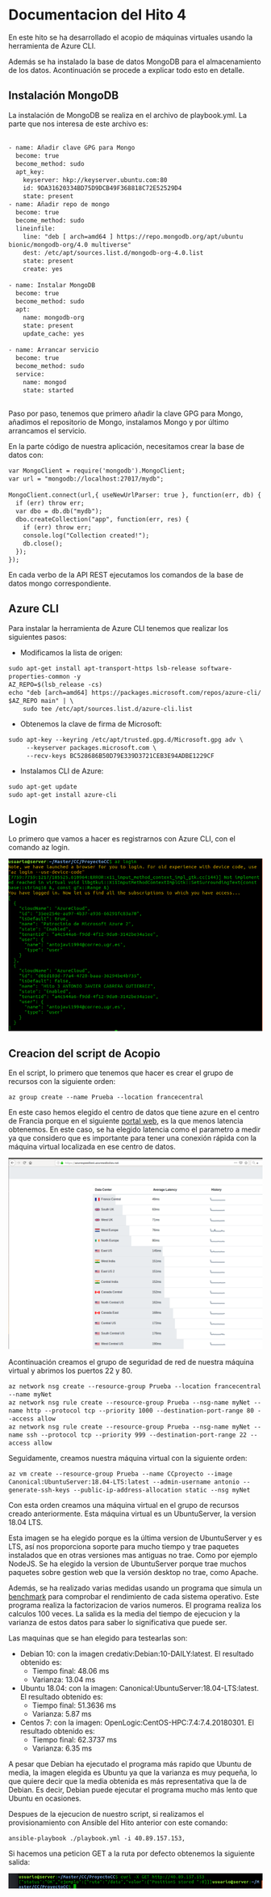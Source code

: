 # Documentacion del Hito 4

En este hito se ha desarrollado el acopio de máquinas virtuales usando la herramienta de Azure CLI.

Además se ha instalado la base de datos MongoDB para el almacenamiento de los datos. Acontinuación se procede a explicar todo esto en detalle.

## Instalación MongoDB

La instalación de MongoDB se realiza en el archivo de playbook.yml. La parte que nos interesa de este archivo es:

```

- name: Añadir clave GPG para Mongo
  become: true
  become_method: sudo
  apt_key:
    keyserver: hkp://keyserver.ubuntu.com:80
    id: 9DA31620334BD75D9DCB49F368818C72E52529D4
    state: present
- name: Añadir repo de mongo
  become: true
  become_method: sudo
  lineinfile:
    line: "deb [ arch=amd64 ] https://repo.mongodb.org/apt/ubuntu bionic/mongodb-org/4.0 multiverse"
    dest: /etc/apt/sources.list.d/mongodb-org-4.0.list
    state: present
    create: yes

- name: Instalar MongoDB
  become: true
  become_method: sudo
  apt:
    name: mongodb-org
    state: present
    update_cache: yes

- name: Arrancar servicio
  become: true
  become_method: sudo
  service:
    name: mongod
    state: started


```

Paso por paso, tenemos que primero añadir la clave GPG para Mongo, añadimos el repositorio de Mongo, instalamos Mongo y por último arrancamos el servicio.

En la parte código de nuestra aplicación, necesitamos crear la base de datos con:


```
var MongoClient = require('mongodb').MongoClient;
var url = "mongodb://localhost:27017/mydb";

MongoClient.connect(url,{ useNewUrlParser: true }, function(err, db) {
  if (err) throw err;
  var dbo = db.db("mydb");
  dbo.createCollection("app", function(err, res) {
    if (err) throw err;
    console.log("Collection created!");
    db.close();
  });
});

```
En cada verbo de la API REST ejecutamos los comandos de la base de datos mongo correspondiente.

## Azure CLI


Para instalar la herramienta de Azure CLI tenemos que realizar los siguientes pasos:

* Modificamos la lista de origen:

```
sudo apt-get install apt-transport-https lsb-release software-properties-common -y
AZ_REPO=$(lsb_release -cs)
echo "deb [arch=amd64] https://packages.microsoft.com/repos/azure-cli/ $AZ_REPO main" | \
    sudo tee /etc/apt/sources.list.d/azure-cli.list

```

* Obtenemos la clave de firma de Microsoft:

```
sudo apt-key --keyring /etc/apt/trusted.gpg.d/Microsoft.gpg adv \
     --keyserver packages.microsoft.com \
     --recv-keys BC528686B50D79E339D3721CEB3E94ADBE1229CF
```

* Instalamos CLI de Azure:

```
sudo apt-get update
sudo apt-get install azure-cli

```

## Login

Lo primero que vamos a hacer es registrarnos con Azure CLI, con el comando az login.

![alt text](./img/login.png)

## Creacion del script de Acopio

En el script, lo primero que tenemos que hacer es crear el grupo de recursos con la siguiente orden:

```
az group create --name Prueba --location francecentral

```
En este caso hemos elegido el centro de datos que tiene azure en el centro de Francia porque en el siguiente [portal web](https://azurespeedtest.azurewebsites.net/), es la que menos latencia obtenemos. En este caso, se ha elegido latencia como el parametro a medir ya que considero que es importante para tener una conexión rápida con la máquina virtual localizada en ese centro de datos.

![alt text](./img/rendimiento.png)

Acontinuación creamos el grupo de seguridad de red de nuestra máquina virtual y abrimos los puertos 22 y 80.

```
az network nsg create --resource-group Prueba --location francecentral --name myNet
az network nsg rule create --resource-group Prueba --nsg-name myNet --name http --protocol tcp --priority 1000 --destination-port-range 80 --access allow
az network nsg rule create --resource-group Prueba --nsg-name myNet --name ssh --protocol tcp --priority 999 --destination-port-range 22 --access allow

```

Seguidamente, creamos nuestra máquina virtual con la siguiente orden:

```
az vm create --resource-group Prueba --name CCproyecto --image Canonical:UbuntuServer:18.04-LTS:latest --admin-username antonio --generate-ssh-keys --public-ip-address-allocation static --nsg myNet

```
Con esta orden creamos una máquina virtual en el grupo de recursos creado anteriormente. Esta máquina virtual es un UbuntuServer, la version 18.04 LTS.

Esta imagen se ha elegido porque es la última version de UbuntuServer y es LTS, así nos proporciona soporte para mucho tiempo y trae paquetes instalados que en otras versiones mas antiguas no trae. Como por ejemplo NodeJS. Se ha elegido la version de UbuntuServer porque trae muchos paquetes sobre gestion web que la versión desktop no trae, como Apache.

Además, se ha realizado varias medidas usando un programa que simula un [benchmark](./../fact.java) para comprobar el rendimiento de cada sistema operativo. Este programa realiza la factorizacion de varios numeros. El programa realiza los calculos 100 veces. La salida es la media del tiempo de ejecucion y la varianza de estos datos para saber lo significativa que puede ser.

Las maquinas que se han elegido para testearlas son:


* Debian 10: con la imagen credativ:Debian:10-DAILY:latest. El resultado obtenido es:
  * Tiempo final: 48.06 ms
  * Varianza: 13.04 ms
* Ubuntu 18.04: con la imagen: Canonical:UbuntuServer:18.04-LTS:latest. El resultado obtenido es:
  * Tiempo final: 51.3636 ms
  * Varianza: 5.87 ms
* Centos 7: con la imagen: OpenLogic:CentOS-HPC:7.4:7.4.20180301. El resultado obtenido es:
  * Tiempo final: 62.3737 ms
  * Varianza: 6.35 ms

A pesar que Debian ha ejecutado el programa más rapido que Ubuntu de media, la imagen elegida es Ubuntu ya que la varianza es muy pequeña, lo que quiere decir que la media obtenida es más representativa que la de Debian. Es decir, Debian puede ejecutar el programa mucho más lento que Ubuntu en ocasiones.


Despues de la ejecucion de nuestro script, si realizamos el provisionamiento con Ansible del Hito anterior con este comando:
```
ansible-playbook ./playbook.yml -i 40.89.157.153,

```
Si hacemos una peticion GET a la ruta por defecto obtenemos la siguiente salida:

![alt text](./img/salida.png)
